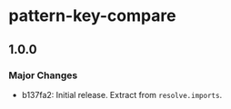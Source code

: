 # pattern-key-compare

## 1.0.0

### Major Changes

- b137fa2: Initial release.
  Extract from `resolve.imports`.

